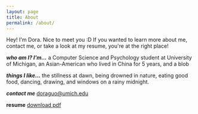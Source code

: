 ```yaml
---
layout: page
title: About
permalink: /about/
---
```

Hey! I'm Dora.
Nice to meet you :D
If you wanted to learn more about me, contact me,
or take a look at my resume, you're at the right place!

***who am I? I'm...***
a Computer Science and Psychology student at University of Michigan,
an Asian-American who lived in China for 5 years, and
a blob

***things I like...***
the stillness at dawn, being drowned in nature, eating good food,
dancing, drawing, and windows on a rainy midnight.

***contact me***
doraguo@umich.edu

**resume**
[download pdf](/assets/Resume_20_2020.pdf)

